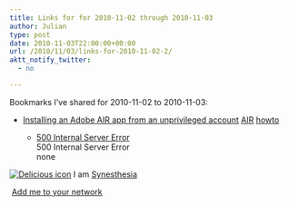 ```yaml
---
title: Links for for 2010-11-02 through 2010-11-03
author: Julian
type: post
date: 2010-11-03T22:00:00+00:00
url: /2010/11/03/links-for-2010-11-02-2/
aktt_notify_twitter:
  - no

---
```

Bookmarks I&#8217;ve shared for 2010-11-02 to 2010-11-03:

  * [Installing an Adobe AIR app from an unprivileged account][1] 
    [AIR][2] [howto][3] </li> 
    
      * [500 Internal Server Error][4]  
        500 Internal Server Error  
        none</ul> 
    
    <p class="deliciouslink">
      <a href="https://del.icio.us/synesthesia" title="See all my bookmarks on del.icio.us"><img src="https://www.synesthesia.co.uk/images/deliciousicon.jpg" alt="Delicious icon" /></a>&nbsp;I am <a href="https://del.icio.us/synesthesia" title="See all my bookmarks on del.icio.us">Synesthesia</a>
    </p>
    
    <p class="deliciouslink">
      <a href="https://del.icio.us/network?add=synesthesia" title="Add me to your del.icio.us network"><img src="https://www.synesthesia.co.uk/images/add.gif" alt="" /></a>&nbsp;<a href="https://del.icio.us/network?add=synesthesia" title="Add me to your del.icio.us network">Add me to your network</a>
    </p>

 [1]: https://www.personal.psu.edu/sal21/blogs/stuff/2009/07/installing-an-adobe-air-app-fr.html
 [2]: https://delicious.com/synesthesia/AIR
 [3]: https://delicious.com/synesthesia/howto
 [4]: https://feeds.delicious.com/v2/rss/synesthesia